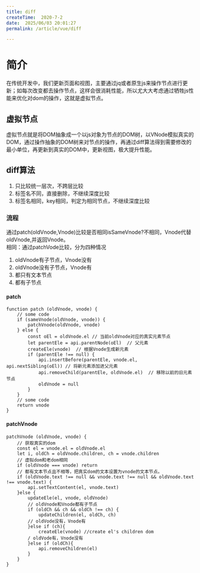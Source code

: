 ```yaml
---
title: diff
createTime:  2020-7-2
date:  2025/06/03 20:01:27
permalink: /article/vue/diff

---
```


# 简介
在传统开发中，我们更新页面和视图，主要通过jq或者原生js来操作节点进行更新；如每次改变都去操作节点，这样会很消耗性能，所以尤大大考虑通过牺牲js性能来优化对dom的操作，这就是虚拟节点。
## 虚拟节点
虚拟节点就是将DOM抽象成一个以js对象为节点的DOM树，以VNode模拟真实的DOM，通过操作抽象的DOM树来对节点的操作，再通过diff算法得到需要修改的最小单位，再更新到真实的DOM中，更新视图，极大提升性能。

## diff算法
1. 只比较统一层次，不跨层比较  
2. 标签名不同，直接删除，不继续深度比较 
3. 标签名相同，key相同，判定为相同节点，不继续深度比较

### 流程
通过patch(oldVnode,Vnode)比较是否相同isSameVnode?不相同，Vnode代替oldVnode,并返回Vnode。  
相同：通过patchVode比较，分为四种情况
1. oldVnode有子节点，Vnode没有  
2. oldVnode没有子节点，Vnode有
3. 都只有文本节点
4. 都有子节点

#### patch
```
function patch (oldVnode, vnode) {
    // some code
    if (sameVnode(oldVnode, vnode)) {
        patchVnode(oldVnode, vnode)
    } else {
        const oEl = oldVnode.el // 当前oldVnode对应的真实元素节点
        let parentEle = api.parentNode(oEl)  // 父元素
        createEle(vnode)  // 根据Vnode生成新元素
        if (parentEle !== null) {
            api.insertBefore(parentEle, vnode.el, api.nextSibling(oEl)) // 将新元素添加进父元素
            api.removeChild(parentEle, oldVnode.el)  // 移除以前的旧元素节点
            oldVnode = null
        }
    }
    // some code 
    return vnode
}
```

#### patchVnode
```
patchVnode (oldVnode, vnode) {
    // 获取真实的dom
    const el = vnode.el = oldVnode.el
    let i, oldCh = oldVnode.children, ch = vnode.children
    // 虚拟dom和老dom相同
    if (oldVnode === vnode) return
    // 都有文本节点且不相等，把真实dom的文本设置为vnode的文本节点。
    if (oldVnode.text !== null && vnode.text !== null && oldVnode.text !== vnode.text) {
        api.setTextContent(el, vnode.text)
    }else {
        updateEle(el, vnode, oldVnode)
        // oldVnode和Vnode都有子节点
        if (oldCh && ch && oldCh !== ch) {
            updateChildren(el, oldCh, ch)
        // oldVode没有，Vnode有
        }else if (ch){
            createEle(vnode) //create el's children dom
        / oldVode有，Vnode没有
        }else if (oldCh){
            api.removeChildren(el)
        }
    }
}
```